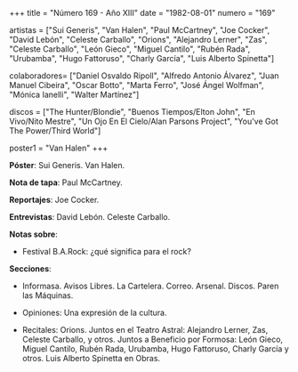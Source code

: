 +++
title = "Número 169 - Año XIII"
date = "1982-08-01"
numero = "169"

artistas = ["Sui Generis", "Van Halen", "Paul McCartney", "Joe Cocker", "David Lebón", "Celeste Carballo", "Orions", "Alejandro Lerner", "Zas", "Celeste Carballo", "León Gieco", "Miguel Cantilo", "Rubén Rada", "Urubamba", "Hugo Fattoruso", "Charly García", "Luis Alberto Spinetta"]

colaboradores= ["Daniel Osvaldo Ripoll", "Alfredo Antonio Álvarez", "Juan Manuel Cibeira", "Oscar Botto", "Marta Ferro", "José Ángel Wolfman", "Mónica Ianelli", "Walter Martínez"]

discos = ["The Hunter/Blondie", "Buenos Tiempos/Elton John", "En Vivo/Nito Mestre", "Un Ojo En El Cielo/Alan Parsons Project", "You've Got The Power/Third World"]

poster1 = "Van Halen"
+++

**Póster**: Sui Generis. Van Halen.

**Nota de tapa**: Paul McCartney.

**Reportajes**: Joe Cocker.

**Entrevistas**: David Lebón. Celeste Carballo.

**Notas sobre**:

- Festival B.A.Rock: ¿qué significa para el rock?

**Secciones**:

- Informasa. Avisos Libres. La Cartelera. Correo. Arsenal. Discos. Paren las Máquinas.

- Opiniones: Una expresión de la cultura.

- Recitales: Orions. Juntos en el Teatro Astral: Alejandro Lerner, Zas, Celeste Carballo, y otros. Juntos a Beneficio por Formosa: León Gieco, Miguel Cantilo, Rubén Rada, Urubamba, Hugo Fattoruso, Charly García y otros. Luis Alberto Spinetta en Obras.